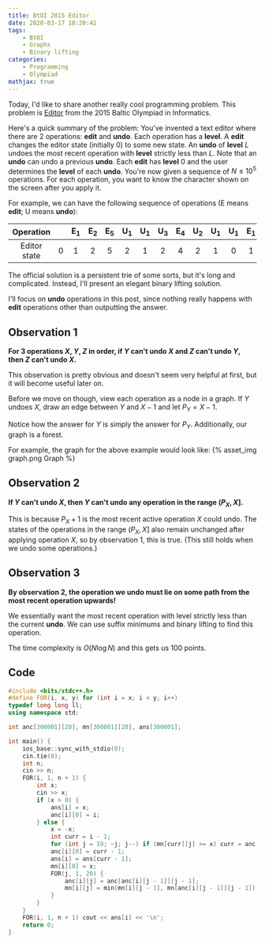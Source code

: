 ```yaml
---
title: BtOI 2015 Editor
date: 2020-03-17 18:20:42
tags:
    - BtOI
    - Graphs
    - Binary lifting
categories:
    - Programming
    - Olympiad
mathjax: true
---
```


Today, I'd like to share another really cool programming problem. This problem is [Editor](https://oj.uz/problem/view/BOI15_edi) from the 2015 Baltic Olympiad in Informatics.

Here's a quick summary of the problem: You've invented a text editor where there are 2 operations: **edit** and **undo**. Each operation has a **level**. A **edit** changes the editor state (initially 0) to some new state. An **undo** of **level** $L$ undoes the most recent operation with **level** strictly less than $L$. Note that an **undo** can undo a previous **undo**. Each **edit** has **level** 0 and the user determines the **level** of each **undo**. You're now given a sequence of $N \leq 10^5$ operations. For each operation, you want to know the character shown on the screen after you apply it.

<!-- more -->

For example, we can have the following sequence of operations (E means **edit**; U means **undo**):

|  Operation   |     | E<sub>1</sub> | E<sub>2</sub> | E<sub>5</sub> | U<sub>1</sub> | U<sub>1</sub> | U<sub>3</sub> | E<sub>4</sub> | U<sub>2</sub> | U<sub>1</sub> | U<sub>1</sub> | E<sub>1</sub> |
| :----------: | :-: | :-----------: | :-----------: | :-----------: | :-----------: | :-----------: | :-----------: | :-----------: | :-----------: | :-----------: | :-----------: | :-----------: |
| Editor state |  0  |       1       |       2       |       5       |       2       |       1       |       2       |       4       |       2       |       1       |       0       |       1       |

The official solution is a persistent trie of some sorts, but it's long and complicated. Instead, I'll present an elegant binary lifting solution.

I'll focus on **undo** operations in this post, since nothing really happens with **edit** operations other than outputting the answer.

## Observation 1

**For 3 operations $X$, $Y$, $Z$ in order, if $Y$ can't undo $X$ and $Z$ can't undo $Y$, then $Z$ can't undo $X$.**

This observation is pretty obvious and doesn't seem very helpful at first, but it will become useful later on.

Before we move on though, view each operation as a node in a graph. If $Y$ undoes $X$, draw an edge between $Y$ and $X - 1$ and let $P_Y = X - 1$.

Notice how the answer for $Y$ is simply the answer for $P_Y$. Additionally, our graph is a forest.

For example, the graph for the above example would look like:
{% asset_img graph.png Graph %}

## Observation 2

**If $Y$ can't undo $X$, then $Y$ can't undo any operation in the range $(P_X, X]$.**

This is because $P_X + 1$ is the most recent active operation $X$ could undo. The states of the operations in the range $(P_X, X]$ also remain unchanged after applying operation $X$, so by observation 1, this is true. (This still holds when we undo some operations.)

## Observation 3

**By observation 2, the operation we undo must lie on some path from the most recent operation upwards!**

We essentially want the most recent operation with level strictly less than the current **undo**. We can use suffix minimums and binary lifting to find this operation.

The time complexity is $O(N \log N)$ and this gets us 100 points.

## Code

```cpp
#include <bits/stdc++.h>
#define FOR(i, x, y) for (int i = x; i < y; i++)
typedef long long ll;
using namespace std;

int anc[300001][20], mn[300001][20], ans[300001];

int main() {
    ios_base::sync_with_stdio(0);
    cin.tie(0);
    int n;
    cin >> n;
    FOR(i, 1, n + 1) {
        int x;
        cin >> x;
        if (x > 0) {
            ans[i] = x;
            anc[i][0] = i;
        } else {
            x = -x;
            int curr = i - 1;
            for (int j = 19; ~j; j--) if (mn[curr][j] >= x) curr = anc[curr][j];
            anc[i][0] = curr - 1;
            ans[i] = ans[curr - 1];
            mn[i][0] = x;
            FOR(j, 1, 20) {
                anc[i][j] = anc[anc[i][j - 1]][j - 1];
                mn[i][j] = min(mn[i][j - 1], mn[anc[i][j - 1]][j - 1]);
            }
        }
    }
    FOR(i, 1, n + 1) cout << ans[i] << '\n';
    return 0;
}
```
